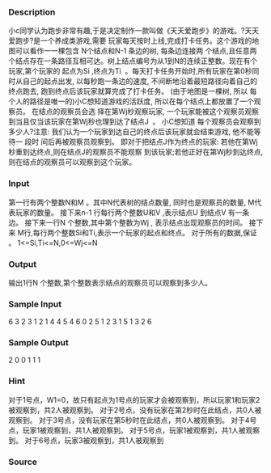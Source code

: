 
### Description
小c同学认为跑步非常有趣,于是决定制作一款叫做《天天爱跑步》的游戏。?天天爱跑步?是一个养成类游戏,需要
玩家每天按时上线,完成打卡任务。这个游戏的地图可以看作一一棵包含 N个结点和N-1 条边的树, 每条边连接两
个结点,且任意两个结点存在一条路径互相可达。树上结点编号为从1到N的连续正整数。现在有个玩家,第个玩家的
起点为Si ,终点为Ti  。每天打卡任务开始时,所有玩家在第0秒同时从自己的起点出发, 以每秒跑一条边的速度,
不间断地沿着最短路径向着自己的终点跑去, 跑到终点后该玩家就算完成了打卡任务。 (由于地图是一棵树, 所以
每个人的路径是唯一的)小C想知道游戏的活跃度, 所以在每个结点上都放置了一个观察员。 在结点的观察员会选
择在第Wj秒观察玩家, 一个玩家能被这个观察员观察到当且仅当该玩家在第Wj秒也理到达了结点J  。 小C想知道
每个观察员会观察到多少人?注意: 我们认为一个玩家到达自己的终点后该玩家就会结束游戏, 他不能等待一 段时
间后再被观察员观察到。 即对于把结点J作为终点的玩家: 若他在第Wj秒重到达终点,则在结点J的观察员不能观察
到该玩家;若他正好在第Wj秒到达终点,则在结点的观察员可以观察到这个玩家。
### Input
第一行有两个整数N和M 。其中N代表树的结点数量, 同时也是观察员的数量, M代表玩家的数量。
接下来n-1 行每行两个整数U和V ,表示结点U 到结点V 有一条边。
接下来一行N 个整数,其中第个整数为Wj , 表示结点出现观察员的时间。
接下来 M行,每行两个整数Si和Ti,表示一个玩家的起点和终点。
对于所有的数据,保证 。
1<=Si,Ti<=N,0<=Wj<=N

### Output
输出1行N 个整数,第个整数表示结点的观察员可以观察到多少人。

### Sample Input
6 3
2 3
1 2
1 4
4 5
4 6
0 2 5 1 2 3
1 5
1 3
2 6
### Sample Output
2 0 0 1 1 1
### Hint

对于1号点，W1=0，故只有起点为1号点的玩家才会被观察到，所以玩家1和玩家2被观察到，共2人被观察到。
对于2号点，没有玩家在第2秒时在此结点，共0人被观察到。
对于3号点，没有玩家在第5秒时在此结点，共0人被观察到。
对于4号点，玩家1被观察到，共1人被观察到。
对于5号点，玩家1被观察到，共1人被观察到。
对于6号点，玩家3被观察到，共1人被观察到

### Source
